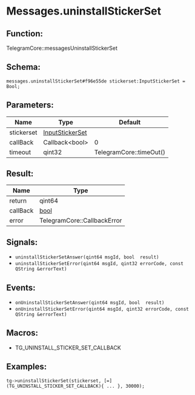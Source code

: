 # Messages.uninstallStickerSet

## Function:

TelegramCore::messagesUninstallStickerSet

## Schema:

`messages.uninstallStickerSet#f96e55de stickerset:InputStickerSet = Bool;`
## Parameters:

|Name|Type|Default|
|----|----|-------|
|stickerset|[InputStickerSet](../../types/inputstickerset.md)||
|callBack|Callback<bool\>|0|
|timeout|qint32|TelegramCore::timeOut()|

## Result:

|Name|Type|
|----|----|
|return|qint64|
|callBack|[bool](../../types/bool.md)|
|error|TelegramCore::CallbackError|

## Signals:

* `uninstallStickerSetAnswer(qint64 msgId, bool  result)`
* `uninstallStickerSetError(qint64 msgId, qint32 errorCode, const QString &errorText)`

## Events:

* `onUninstallStickerSetAnswer(qint64 msgId, bool  result)`
* `onUninstallStickerSetError(qint64 msgId, qint32 errorCode, const QString &errorText)`

## Macros:

* TG_UNINSTALL_STICKER_SET_CALLBACK

## Examples:

`tg->uninstallStickerSet(stickerset, [=](TG_UNINSTALL_STICKER_SET_CALLBACK){
    ...
}, 30000);`
